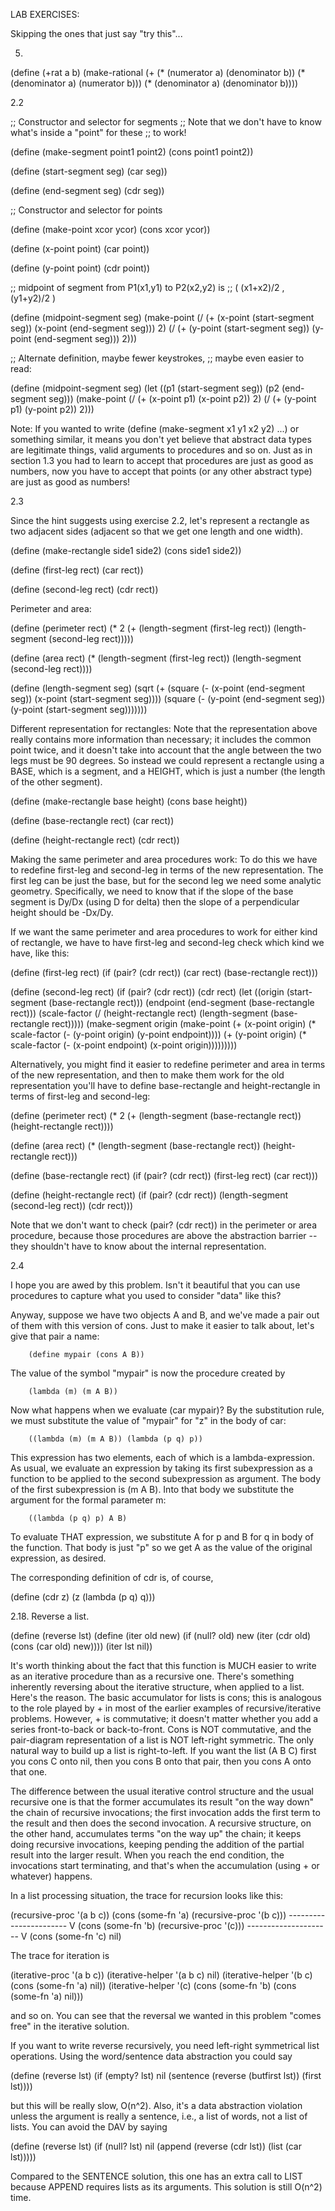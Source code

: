 LAB EXERCISES:

Skipping the ones that just say "try this"...

5.

(define (+rat a b)
  (make-rational (+ (* (numerator a) (denominator b))
		    (* (denominator a) (numerator b)))
		 (* (denominator a) (denominator b))))


2.2

;; Constructor and selector for segments
;; Note that we don't have to know what's inside a "point" for these
;; to work!

(define (make-segment point1 point2)
  (cons point1 point2))

(define (start-segment seg)
  (car seg))

(define (end-segment seg)
  (cdr seg))

;; Constructor and selector for points

(define (make-point xcor ycor)
  (cons xcor ycor))

(define (x-point point)
  (car point))

(define (y-point point)
  (cdr point))

;; midpoint of segment from P1(x1,y1) to P2(x2,y2) is
;; (  (x1+x2)/2  ,  (y1+y2)/2  )

(define (midpoint-segment seg)
  (make-point (/ (+ (x-point (start-segment seg))
		    (x-point (end-segment seg)))
		 2)
	      (/ (+ (y-point (start-segment seg))
		    (y-point (end-segment seg)))
		 2)))

;; Alternate definition, maybe fewer keystrokes,
;; maybe even easier to read:

(define (midpoint-segment seg)
  (let ((p1 (start-segment seg))
	(p2 (end-segment seg)))
    (make-point (/ (+ (x-point p1) (x-point p2)) 2)
		(/ (+ (y-point p1) (y-point p2)) 2)))


Note: If you wanted to write (define (make-segment x1 y1 x2 y2) ...) or
something similar, it means you don't yet believe that abstract data
types are legitimate things, valid arguments to procedures and so on.
Just as in section 1.3 you had to learn to accept that procedures are
just as good as numbers, now you have to accept that points (or any
other abstract type) are just as good as numbers!



2.3

Since the hint suggests using exercise 2.2, let's represent a rectangle
as two adjacent sides (adjacent so that we get one length and one width).

(define (make-rectangle side1 side2)
  (cons side1 side2))

(define (first-leg rect)
  (car rect))

(define (second-leg rect)
  (cdr rect))

Perimeter and area:

(define (perimeter rect)
  (* 2 (+ (length-segment (first-leg rect))
	  (length-segment (second-leg rect)))))

(define (area rect)
  (* (length-segment (first-leg rect))
     (length-segment (second-leg rect))))

(define (length-segment seg)
  (sqrt (+ (square (- (x-point (end-segment seg))
		      (x-point (start-segment seg))))
	   (square (- (y-point (end-segment seg))
		      (y-point (start-segment seg)))))))

Different representation for rectangles:  Note that the representation
above really contains more information than necessary; it includes the
common point twice, and it doesn't take into account that the angle
between the two legs must be 90 degrees.  So instead we could represent
a rectangle using a BASE, which is a segment, and a HEIGHT, which is
just a number (the length of the other segment).

(define (make-rectangle base height)
  (cons base height))

(define (base-rectangle rect)
  (car rect))

(define (height-rectangle rect)
  (cdr rect))

Making the same perimeter and area procedures work:  To do this
we have to redefine first-leg and second-leg in terms of the
new representation.  The first leg can be just the base, but for
the second leg we need some analytic geometry.  Specifically, we need
to know that if the slope of the base segment is Dy/Dx (using D for delta)
then the slope of a perpendicular height should be -Dx/Dy.

If we want the same perimeter and area procedures to work for either kind of
rectangle, we have to have first-leg and second-leg check which kind we
have, like this:

(define (first-leg rect)
  (if (pair? (cdr rect))
      (car rect)
      (base-rectangle rect)))

(define (second-leg rect)
  (if (pair? (cdr rect))
      (cdr rect)
      (let ((origin (start-segment (base-rectangle rect)))
	    (endpoint (end-segment (base-rectangle rect)))
	    (scale-factor (/ (height-rectangle rect)
			     (length-segment (base-rectangle rect)))))
	(make-segment origin
		      (make-point (+ (x-point origin)
				     (* scale-factor
					(- (y-point origin)
					   (y-point endpoint))))
				  (+ (y-point origin)
				     (* scale-factor
					(- (x-point endpoint)
					   (x-point origin)))))))))

Alternatively, you might find it easier to redefine perimeter and area
in terms of the new representation, and then to make them work for the
old representation you'll have to define base-rectangle and height-rectangle
in terms of first-leg and second-leg:

(define (perimeter rect)
  (* 2 (+ (length-segment (base-rectangle rect))
	  (height-rectangle rect))))

(define (area rect)
  (* (length-segment (base-rectangle rect))
     (height-rectangle rect)))

(define (base-rectangle rect)
  (if (pair? (cdr rect))
      (first-leg rect)
      (car rect)))

(define (height-rectangle rect)
  (if (pair? (cdr rect))
      (length-segment (second-leg rect))
      (cdr rect)))

Note that we don't want to check (pair? (cdr rect)) in the perimeter or
area procedure, because those procedures are above the abstraction
barrier -- they shouldn't have to know about the internal representation.


2.4

I hope you are awed by this problem.  Isn't it beautiful that you can
use procedures to capture what you used to consider "data" like this?

Anyway, suppose we have two objects A and B, and we've made a pair out
of them with this version of cons.  Just to make it easier to talk about,
let's give that pair a name:

        (define mypair (cons A B))

The value of the symbol "mypair" is now the procedure created by

        (lambda (m) (m A B))

Now what happens when we evaluate (car mypair)?  By the substitution
rule, we must substitute the value of "mypair" for "z" in the body of car:

        ((lambda (m) (m A B)) (lambda (p q) p))

This expression has two elements, each of which is a lambda-expression.
As usual, we evaluate an expression by taking its first subexpression as
a function to be applied to the second subexpression as argument.  The
body of the first subexpression is (m A B).  Into that body we substitute
the argument for the formal parameter m:

        ((lambda (p q) p) A B)

To evaluate THAT expression, we substitute A for p and B for q in body of
the function.  That body is just "p" so we get A as the value of the
original expression, as desired.

The corresponding definition of cdr is, of course,

(define (cdr z)
  (z (lambda (p q) q)))


2.18.  Reverse a list.

(define (reverse lst)
  (define (iter old new)
    (if (null? old)
	new
	(iter (cdr old) (cons (car old) new))))
  (iter lst nil))

It's worth thinking about the fact that this function is MUCH easier to
write as an iterative procedure than as a recursive one.  There's something
inherently reversing about the iterative structure, when applied to a list.
Here's the reason.  The basic accumulator for lists is cons; this is analogous
to the role played by + in most of the earlier examples of recursive/iterative
problems.  However, + is commutative; it doesn't matter whether you add a
series front-to-back or back-to-front.  Cons is NOT commutative, and the
pair-diagram representation of a list is NOT left-right symmetric.  The only
natural way to build up a list is right-to-left.  If you want the list
(A B C) first you cons C onto nil, then you cons B onto that pair, then you
cons A onto that one.

The difference between the usual iterative control structure and the usual
recursive one is that the former accumulates its result "on the way down"
the chain of recursive invocations; the first invocation adds the first term
to the result and then does the second invocation.  A recursive structure,
on the other hand, accumulates terms "on the way up" the chain; it keeps
doing recursive invocations, keeping pending the addition of the partial
result into the larger result.  When you reach the end condition, the
invocations start terminating, and that's when the accumulation (using +
or whatever) happens.

In a list processing situation, the trace for recursion looks like this:

(recursive-proc '(a b c))
(cons (some-fn 'a) (recursive-proc '(b c)))
                   -----------------------
                              V
                   (cons (some-fn 'b) (recursive-proc '(c)))
                                      ---------------------
                                                 V
                                      (cons (some-fn 'c) nil)

The trace for iteration is

(iterative-proc '(a b c))
(iterative-helper '(a b c) nil)
(iterative-helper '(b c) (cons (some-fn 'a) nil))
(iterative-helper '(c) (cons (some-fn 'b) (cons (some-fn 'a) nil)))

and so on.  You can see that the reversal we wanted in this problem
"comes free" in the iterative solution.

If you want to write reverse recursively, you need left-right symmetrical
list operations.  Using the word/sentence data abstraction you could say

(define (reverse lst)
  (if (empty? lst)
      nil
      (sentence (reverse (butfirst lst)) (first lst))))

but this will be really slow, O(n^2).  Also, it's a data abstraction
violation unless the argument is really a sentence, i.e., a list of
words, not a list of lists.  You can avoid the DAV by saying

(define (reverse lst)
  (if (null? lst)
      nil
      (append (reverse (cdr lst)) (list (car lst)))))

Compared to the SENTENCE solution, this one has an extra call to LIST
because APPEND requires lists as its arguments.  This solution is
still O(n^2) time.
